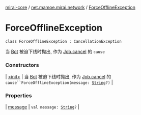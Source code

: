 [mirai-core](../../index.md) / [net.mamoe.mirai.network](../index.md) / [ForceOfflineException](./index.md)

# ForceOfflineException

`class ForceOfflineException : CancellationException`

当 [Bot](../../net.mamoe.mirai/-bot/index.md) 被迫下线时抛出, 作为 [Job.cancel](#) 的 `cause`

### Constructors

| [&lt;init&gt;](-init-.md) | 当 [Bot](../../net.mamoe.mirai/-bot/index.md) 被迫下线时抛出, 作为 [Job.cancel](#) 的 `cause``ForceOfflineException(message: `[`String`](https://kotlinlang.org/api/latest/jvm/stdlib/kotlin/-string/index.html)`?)` |

### Properties

| [message](message.md) | `val message: `[`String`](https://kotlinlang.org/api/latest/jvm/stdlib/kotlin/-string/index.html)`?` |

